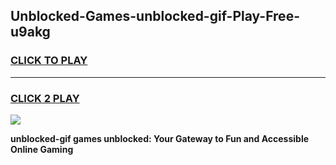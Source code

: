 
## Unblocked-Games-unblocked-gif-Play-Free-u9akg
<h3>
<a href="https://premium76.site?title=unblocked-gif&ref=10A">CLICK TO PLAY</a></h3>
<hr>

<h3>
<a href="https://premium76.site?title=unblocked-gif&ref=10A">CLICK 2 PLAY</a>
  
</h3>

<a href="https://premium76.site?title=unblocked-gif&ref=10A"><img src="https://clearcache.store/games.png"></a>


**unblocked-gif games unblocked: Your Gateway to Fun and Accessible Online Gaming**
